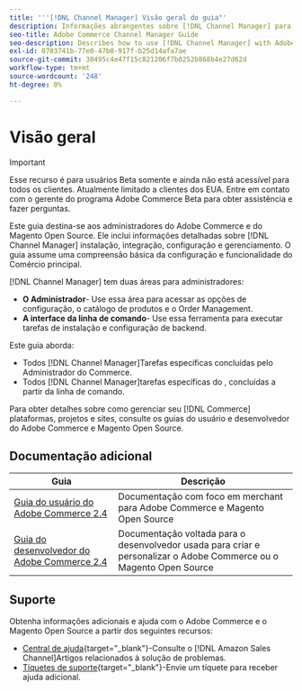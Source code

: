 ```yaml
---
title: '''[!DNL Channel Manager] Visão geral do guia"'
description: Informações abrangentes sobre [!DNL Channel Manager] para administradores Adobe Commerce e Magento Open Source, incluindo instalação e integração
seo-title: Adobe Commerce Channel Manager Guide
seo-description: Describes how to use [!DNL Channel Manager] with Adobe Commerce or Magento Open Source.
exl-id: 0703741b-77e0-47b0-917f-b25d14afa7ae
source-git-commit: 30495c4e47f15c821206f7b0252b868b4e27d62d
workflow-type: tm+mt
source-wordcount: '248'
ht-degree: 0%

---
```



# Visão geral

>[!IMPORTANT]
>
> Esse recurso é para usuários Beta somente e ainda não está acessível para todos os clientes. Atualmente limitado a clientes dos EUA. Entre em contato com o gerente do programa Adobe Commerce Beta para obter assistência e fazer perguntas.

Este guia destina-se aos administradores do Adobe Commerce e do Magento Open Source. Ele inclui informações detalhadas sobre [!DNL Channel Manager] instalação, integração, configuração e gerenciamento. O guia assume uma compreensão básica da configuração e funcionalidade do Comércio principal.

[!DNL Channel Manager] tem duas áreas para administradores:

* **O Administrador**- Use essa área para acessar as opções de configuração, o catálogo de produtos e o Order Management.
* **A interface da linha de comando**- Use essa ferramenta para executar tarefas de instalação e configuração de backend.

Este guia aborda:

* Todos [!DNL Channel Manager]Tarefas específicas concluídas pelo Administrador do Commerce.
* Todos [!DNL Channel Manager]tarefas específicas do , concluídas a partir da linha de comando.

Para obter detalhes sobre como gerenciar seu [!DNL Commerce] plataformas, projetos e sites, consulte os guias do usuário e desenvolvedor do Adobe Commerce e Magento Open Source.

## Documentação adicional

| Guia | Descrição |
|----------------------------------------------------------------------|----------------------------------------------------------------------------------------------------|
| [Guia do usuário do Adobe Commerce 2.4](https://docs.magento.com/user-guide) | Documentação com foco em merchant para Adobe Commerce e Magento Open Source |
| [Guia do desenvolvedor do Adobe Commerce 2.4](https://devdocs.magento.com) | Documentação voltada para o desenvolvedor usada para criar e personalizar o Adobe Commerce ou o Magento Open Source |

## Suporte

Obtenha informações adicionais e ajuda com o Adobe Commerce e o Magento Open Source a partir dos seguintes recursos:

* [Central de ajuda](https://support.magento.com/hc/en-us){target=&quot;_blank&quot;}-Consulte o [!DNL Amazon Sales Channel]Artigos relacionados à solução de problemas.
* [Tíquetes de suporte](https://support.magento.com/hc/en-us/articles/360000913794#submit-ticket){target=&quot;_blank&quot;}-Envie um tíquete para receber ajuda adicional.
